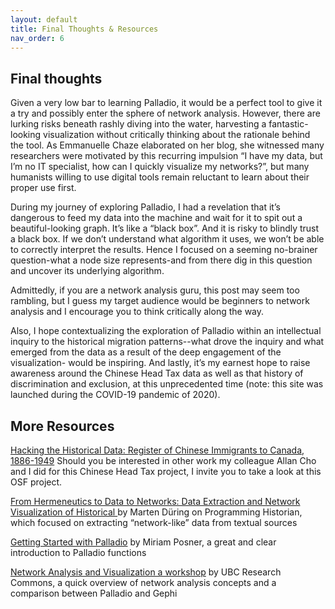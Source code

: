 ```yaml
---
layout: default
title: Final Thoughts & Resources
nav_order: 6
---
```


## Final thoughts 
 
Given a very low bar to learning Palladio, it would be a perfect tool to give it a try and possibly enter the sphere of network analysis. However, there are lurking risks beneath rashly diving into the water, harvesting a fantastic-looking visualization without critically thinking about the rationale behind the tool. As Emmanuelle Chaze elaborated on her blog, she witnessed many researchers were motivated by this recurring impulsion “I have my data, but I’m no IT specialist, how can I quickly visualize my networks?”, but many humanists willing to use digital tools remain reluctant to learn about their proper use first.
 
During my journey of exploring Palladio, I had a revelation that it’s dangerous to feed my data into the machine and wait for it to spit out a beautiful-looking graph. It’s like a “black box”. And it is risky to blindly trust a black box. If we don’t understand what algorithm it uses, we won’t be able to correctly interpret the results. Hence I focused on a seeming no-brainer question-what a node size represents-and from there dig in this question and uncover its underlying algorithm.
 
Admittedly, if you are a network analysis guru, this post may seem too rambling, but I guess my target audience would be beginners to network analysis and I encourage you to think critically along the way.  
 
Also, I hope contextualizing the exploration of Palladio within an intellectual inquiry to the historical migration patterns--what drove the inquiry and what emerged from the data as a result of the deep engagement of the visualization- would be inspiring.  And lastly, it’s my earnest hope to raise awareness around the Chinese Head Tax data as well as that history of discrimination and exclusion, at this unprecedented time (note: this site was launched during the COVID-19 pandemic of 2020). 
 

## More Resources

[Hacking the Historical Data: Register of Chinese Immigrants to Canada, 1886-1949](https://osf.io/9zr6f/)
Should you be interested in other work my colleague Allan Cho and I did for this Chinese Head Tax project, I invite you to take a look at this OSF project.

[From Hermeneutics to Data to Networks: Data Extraction and Network Visualization of Historical ](https://programminghistorian.org/en/lessons/creating-network-diagrams-from-historical-sources)
by Marten Düring on Programming Historian, which focused on extracting “network-like” data from textual sources 
 
[Getting Started with Palladio](http://miriamposner.com/blog/getting-started-with-palladio/) by Miriam Posner, a great and clear introduction to Palladio functions 
 
[Network Analysis and Visualization a workshop](https://ubc-library-rc.github.io/gephi-palladio/) by UBC Research Commons, a quick overview of network analysis concepts and a comparison between Palladio and Gephi

